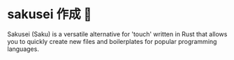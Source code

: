 # sakusei 作成 🦀
Sakusei (Saku) is a versatile alternative for 'touch' written in Rust that allows you to quickly create new files and boilerplates for popular programming languages.
